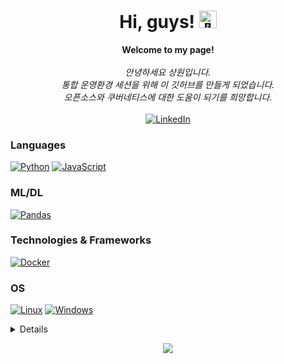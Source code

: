 <h1 align="center">Hi, guys! <img src="https://github.com/wervlad/wervlad/assets/24524555/766d336d-b87d-44ba-807c-c51de2bc6b4d" width="28px" alt="👋"></h1>

<p align="center">
    <b>Welcome to my page!</b><br><br>
    <i>
        안녕하세요 상원입니다.<br>
        통합 운영환경 세션을 위해 이 깃허브를 만들게 되었습니다.<br>
        오픈소스와 쿠버네티스에 대한 도움이 되기를 희망합니다.<br>
    </i><br>
    <a href="https://www.linkedin.com/in/sangwon-choi-542759176">
        <img src="https://img.shields.io/badge/LinkedIn-blue?style=flat-square&logo=linkedin" alt="LinkedIn">
    </a>
</p>

### Languages
[![Python](https://img.shields.io/badge/python-black?style=for-the-badge&logo=python)](https://github.com/sangwonchoi)
[![JavaScript](https://img.shields.io/badge/javascript-black?style=for-the-badge&logo=javascript)](https://github.com/sangwonchoi)

### ML/DL
[![Pandas](https://img.shields.io/badge/pandas-black?style=for-the-badge&logo=pandas)](https://github.com/sangwonchoi)

### Technologies & Frameworks
[![Docker](https://img.shields.io/badge/docker-black?style=for-the-badge&logo=docker)](https://hub.docker.com/u/sangwonchoi)

### OS
[![Linux](https://img.shields.io/badge/linux-black?style=for-the-badge&logo=Linux)](https://github.com/sangwonchoi)
[![Windows](https://img.shields.io/badge/Windows-black?style=for-the-badge&logo=Windows)](https://github.com/sangwonchoi)

<details>
<p align="center">
  <a href="https://github.com/sangwonchoi">
    <img src="http://github-profile-summary-cards.vercel.app/api/cards/profile-details?username=wervlad&theme=transparent" />
  </a>
  <a href="https://github.com/sangwonchoi">
    <img src="https://github-readme-streak-stats.herokuapp.com/?user=wervlad&hide_border=true&card_width=338&theme=transparent" />
  </a>
  <a href="https://github.com/sangwonchoi">
    <img src="http://github-profile-summary-cards.vercel.app/api/cards/stats?username=wervlad&theme=transparent" />
  </a>
  <a href="https://github.com/sangwonchoi">
    <img src="https://github-readme-stats.vercel.app/api/top-langs/?username=wervlad&langs_count=10&exclude_repo=&hide=jupyter%20notebook,vim%20script,cmake,makefile,batchfile,emacs%20lisp,css,html&layout=default&card_width=699&hide_border=true&theme=transparent" />
  </a>
</p>
</details>

<p align="center">
  <a href="https://github.com/sangwonchoi">
    <img src="https://komarev.com/ghpvc/?username=sangwonchoi&color=blue&style=flat)" />
  </a>
</p>
<!--

- 🔭 I’m currently working on ...
- 🌱 I’m currently learning ...
- 👯 I’m looking to collaborate on ...
- 🤔 I’m looking for help with ...
- 💬 Ask me about ...
- 📫 How to reach me: ...
- 😄 Pronouns: ...
- ⚡ Fun fact: ...
-->
